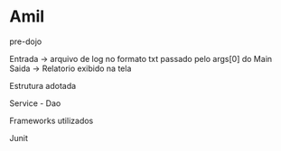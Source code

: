 Amil
====

pre-dojo

Entrada -> arquivo de log no formato txt passado pelo args[0] do Main
Saida -> Relatorio exibido na tela

Estrutura adotada

Service - Dao

Frameworks utilizados

Junit
